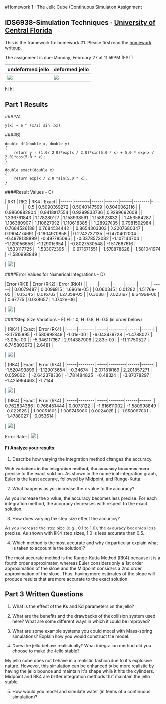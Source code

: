 #Homework 1 : The Jello Cube (Continuous Simulation Assignment
## IDS6938-Simulation Techniques - [University of Central Florida](http://www.ist.ucf.edu/grad/)


This is the framework for homework #1. Please first read the [homework writeup](HomeWork%231.pdf).

The assignment is due: Monday, February 27 at 11:59PM (EST)

| undeformed jello  | deformed jello |
| ------------- | ------------- |
| ![](images/undeformed3.png?raw=true)  | ![](images/deformed3.png?raw=true) |

hi hi

Part 1 Results
---
####A)

~~~
y(x) = e ^ (x/2) sin (5x)
~~~

####B)
~~~
double df(double x, double y)            
{
    return y - (1.0/ 2.0)*exp(x / 2.0)*sin(5.0 * x) + 5.0 * exp(x / 2.0)*cos(5.0 * x);
}

double exact(double x)            
{
    return exp(x / 2.0)*sin(5.0 * x);
}

~~~

####Result Values - C)

| RK1           | RK2          | RK4           | Exact        |
|------|--------|------|-------|------|--------|------|-------|
| 0.5           | 0.5090369272 | 0.5040147599  | 0.5040062116 |
| 0.9860882804  | 0.9418917554 | 0.9299833736  | 0.9299692608 |
| 1.336761843	| 1.178280127  | 1.158938591   | 1.158923832  |
| 1.453584287   | 1.136380907  | 1.110627992   | 1.110618385  |
| 1.28927035    | 0.7981592984 | 0.7684526188  | 0.7684534442 |
| 0.8654303303  | 0.2207680347 | 0.1904774691  | 0.1904920858 |
| 0.2742737135  | -0.470402004 | -0.4978138899 | -0.497785095 |
| -0.3378573082 | -1.107144704 | -1.129056656  | -1.129016654 |
| -0.8027530548 | -1.517667616 | -1.533117725  | -1.533072395 |
| -0.971671551  | -1.570878628 | -1.581041974  | -1.580998849 |


| ![](images/NIPart1C.jpg?raw=true)  | 



####Error Values for Numerical Integrations - D)

|Error (RK1) | Error (RK2) | Error (RK4) |
|-----|------| -----|------|------|------|
| 0.0079487  |  0.0099815  |  1.6961e-05 |
| 0.060345   |  0.01282    |  1.5176e-05 |
| 0.15345    |  0.016702   |  1.2735e-05 |
| 0.30881    |  0.023197   |  8.6499e-06 |
| 0.67775    |  0.038657   |  1.0742e-06 |


| ![](images/ErrorValueNIs.jpg?raw=true) |


####Step Size Variations - E) H=1.0, H=0.8, H=0.5 (in order below)

| (RK4)        | Exact          | Error (RK4) |
|-----|--------| -----|---------|------|------|
| -3.17515995  |  -1.580998849  |  -1.01e-00  |
| -6.043489728 |  -1.4788027    |  -3.09e-00  |
| -5.346117367 |  2.914387906   |  2.83e-00   |
| -11.11750527 |  6.745803673   |  2.6481     |

| ![](images/ValueH1.jpg?raw=true) |


| (RK4)        | Exact          | Error (RK4) |
|-----|--------| -----|---------|------|------|
| -1.520493899 |  -1.129016654  |  -0.34674   |
| 2.071810169  |  2.201857271   |  0.059062   |
| -2.642378236 |  -1.781484825  |  -0.48324   |
| -3.87078297  |  -1.425994463  |  -1.7144    |

| ![](images/ValueH8.jpg?raw=true) |


| (RK4)        | Exact         | Error (RK4) |
|-----|--------| -----|--------|------|------|
| 0.762834386  |  0.768453444  | 0.0073122   |
| -1.616611002 |  -1.580998849 | -0.022525   |
| 1.99051666   |  1.985745966  | 0.0024025   |
| -1.558087801 |  -1.4788027   | -0.053614   |

| ![](images/ValueH5.jpg?raw=true) |


Error Rate:
| ![](images/ErrorRateRK4s.jpg?raw=true) |


#### F) Analyze your results: 

1) Describe how varying the integration method changes the accuracy.

With variations in the integration method, the accuracy becomes more precise to the exact solution. As shown in the numerical integration graph, Euler is the least accurate, followed by Midpoint, and Runge-Kutta. 


2) What happens as you increase the x value to the accuracy?

As you increase the x value, the accuracy becomes less precise. For each integration method, the accuracy decreases with respect to the exact solution.

3) How does varying the step size effect the accuracy?

As you increase the step size (e.g., 0.1 to 1.0), the accuracy becomes less precise. As shown with RK4 step sizes, 1.0 is less accurate than 0.5.

4) Which method is the most accurate and why (in particular explain what is taken to account in the solution)?

The most accurate method is the Runge-Kutta Method (RK4) because it is a fourth order approximator, whereas Euler considers only a 1st order approximation of the slope and the Midpoint considers a 2nd order approximation of the slope. Thus, having more estimates of the slope will produce results that are more accurate to the exact solution.




Part 3 Written Questions
---
1. What is the effect of the Ks and Kd parameters on the jello?




2. What are the benefits and the drawbacks of the collision system used here? What are some different ways in which it could be improved?




3. What are some example systems you could model with Mass-spring simulations? Explain how you would construct the model.




4. Does the jello behave realistically? What integration method did you choose to make the Jello stable?

My jello cube does not behave in a realistic fashion due to it's explosive nature. However, this simulation can be enhanced to be more realistic by having the jello bounce and maintain it's shape while it hits the cylinders. Midpoint and RK4 are better integration methods that maintain the jello stable. 



5. How would you model and simulate water (in terms of a continuous simulation)?







